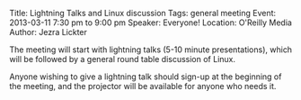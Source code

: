 Title: Lightning Talks and Linux discussion
Tags: general meeting
Event: 2013-03-11 7:30 pm to 9:00 pm
Speaker: Everyone!
Location: O'Reilly Media
Author: Jezra Lickter

The meeting will start with lightning talks (5-10 minute presentations), which will be followed by a general round table discussion of Linux.

Anyone wishing to give a lightning talk should sign-up at the beginning of the meeting, and the projector will be available for anyone who needs it.
